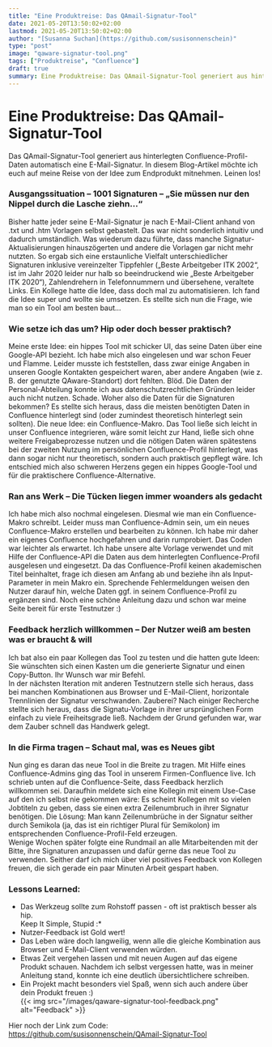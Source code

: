 ```yaml
---
title: "Eine Produktreise: Das QAmail-Signatur-Tool"
date: 2021-05-20T13:50:02+02:00
lastmod: 2021-05-20T13:50:02+02:00
author: "[Susanna Suchan](https://github.com/susisonnenschein)"
type: "post"
image: "qaware-signatur-tool.png"
tags: ["Produktreise", "Confluence"]
draft: true
summary: Eine Produktreise: Das QAmail-Signatur-Tool generiert aus hinterlegten Confluence-Profil-Daten eine E-Mail-Signatur.
---
```


# Eine Produktreise: Das QAmail-Signatur-Tool

Das QAmail-Signatur-Tool generiert aus hinterlegten Confluence-Profil-Daten automatisch eine E-Mail-Signatur. In diesem Blog-Artikel möchte ich euch auf meine Reise von der Idee zum Endprodukt mitnehmen. Leinen los! 

### Ausgangssituation – 1001 Signaturen – „Sie müssen nur den Nippel durch die Lasche ziehn…“ 
Bisher hatte jeder seine E-Mail-Signatur je nach E-Mail-Client anhand von .txt und .htm Vorlagen selbst gebastelt. Das war nicht sonderlich intuitiv und dadurch umständlich. Was wiederum dazu führte, dass manche Signatur-Aktualisierungen hinauszögerten und andere die Vorlagen gar nicht mehr nutzten. So ergab sich eine erstaunliche Vielfalt unterschiedlicher Signaturen inklusive vereinzelter Tippfehler („Beste Arbeitgeber ITK 2002“, ist im Jahr 2020 leider nur halb so beeindruckend wie „Beste Arbeitgeber ITK 2020“), Zahlendrehern in Telefonnummern und übersehene, veraltete Links. Ein Kollege hatte die Idee, dass doch mal zu automatisieren. Ich fand die Idee super und wollte sie umsetzen. Es stellte sich nun die Frage, wie man so ein Tool am besten baut…

### Wie setze ich das um? Hip oder doch besser praktisch? 
Meine erste Idee: ein hippes Tool mit schicker UI, das seine Daten über eine Google-API bezieht. Ich habe mich also eingelesen und war schon Feuer und Flamme. Leider musste ich feststellen, dass zwar einige Angaben in unseren Google Kontakten gespeichert waren, aber andere Angaben (wie z. B. der genutzte QAware-Standort) dort fehlten. Blöd. Die Daten der Personal-Abteilung konnte ich aus datenschutzrechtlichen Gründen leider auch nicht nutzen. Schade. Woher also die Daten für die Signaturen bekommen? Es stellte sich heraus, dass die meisten benötigten Daten in Confluence hinterlegt sind (oder zumindest theoretisch hinterlegt sein sollten). Die neue Idee: ein Confluence-Makro. Das Tool ließe sich leicht in unser Confluence integrieren, wäre somit leicht zur Hand, ließe sich ohne weitere Freigabeprozesse nutzen und die nötigen Daten wären spätestens bei der zweiten Nutzung im persönlichen Confluence-Profil hinterlegt, was dann sogar nicht nur theoretisch, sondern auch praktisch gepflegt wäre. Ich entschied mich also schweren Herzens gegen ein hippes Google-Tool und für die praktischere Confluence-Alternative.

### Ran ans Werk – Die Tücken liegen immer woanders als gedacht
Ich habe mich also nochmal eingelesen. Diesmal wie man ein Confluence-Makro schreibt. Leider muss man Confluence-Admin sein, um ein neues Confluence-Makro erstellen und bearbeiten zu können. Ich habe mir daher ein eigenes Confluence hochgefahren und darin rumprobiert. Das Coden war leichter als erwartet. Ich habe unsere alte Vorlage verwendet und mit Hilfe der Confluence-API die Daten aus dem hinterlegten Confluence-Profil ausgelesen und eingesetzt. Da das Confluence-Profil keinen akademischen Titel beinhaltet, frage ich diesen am Anfang ab und beziehe ihn als Input-Parameter in mein Makro ein. Sprechende Fehlermeldungen weisen den Nutzer darauf hin, welche Daten ggf. in seinem Confluence-Profil zu ergänzen sind. Noch eine schöne Anleitung dazu und schon war meine Seite bereit für erste Testnutzer :)

### Feedback herzlich willkommen – Der Nutzer weiß am besten was er braucht & will
Ich bat also ein paar Kollegen das Tool zu testen und die hatten gute Ideen: Sie wünschten sich einen Kasten um die generierte Signatur und einen Copy-Button. Ihr Wunsch war mir Befehl.  
In der nächsten Iteration mit anderen Testnutzern stelle sich heraus, dass bei manchen Kombinationen aus Browser und E-Mail-Client, horizontale Trennlinien der Signatur verschwanden. Zauberei? Nach einiger Recherche stellte sich heraus, dass die Signatu-Vorlage in ihrer ursprünglichen Form einfach zu viele Freiheitsgrade ließ. Nachdem der Grund gefunden war, war dem Zauber schnell das Handwerk gelegt. 

### In die Firma tragen – Schaut mal, was es Neues gibt
Nun ging es daran das neue Tool in die Breite zu tragen. Mit Hilfe eines Confluence-Admins ging das Tool in unserem Firmen-Confluence live. Ich schrieb unten auf die Confluence-Seite, dass Feedback herzlich willkommen sei. Daraufhin meldete sich eine Kollegin mit einem Use-Case auf den ich selbst nie gekommen wäre: Es scheint Kollegen mit so vielen Jobtiteln zu geben, dass sie einen extra Zeilenumbruch in ihrer Signatur benötigen. Die Lösung: Man kann Zeilenumbrüche in der Signatur seither durch Semikola (ja, das ist ein richtiger Plural für Semikolon) im entsprechenden Confluence-Profil-Feld erzeugen.  
Wenige Wochen später folgte eine Rundmail an alle Mitarbeitenden mit der Bitte, ihre Signaturen anzupassen und dafür gerne das neue Tool zu verwenden. Seither darf ich mich über viel positives Feedback von Kollegen freuen, die sich gerade ein paar Minuten Arbeit gespart haben.  

### Lessons Learned:
*	Das Werkzeug sollte zum Rohstoff passen - oft ist praktisch besser als hip.  
Keep It Simple, Stupid :*
*	Nutzer-Feedback ist Gold wert!
*	Das Leben wäre doch langweilig, wenn alle die gleiche Kombination aus Browser und E-Mail-Client verwenden würden.
*	Etwas Zeit vergehen lassen und mit neuen Augen auf das eigene Produkt schauen. Nachdem ich selbst vergessen hatte, was in meiner Anleitung stand, konnte ich eine deutlich übersichtlichere schreiben.
*	Ein Projekt macht besonders viel Spaß, wenn sich auch andere über dein Produkt freuen :)  
{{< img src="/images/qaware-signatur-tool-feedback.png" alt="Feedback" >}}

Hier noch der Link zum Code: https://github.com/susisonnenschein/QAmail-Signatur-Tool
